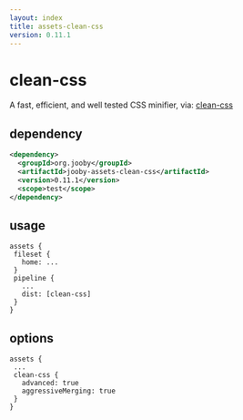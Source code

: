 ```yaml
---
layout: index
title: assets-clean-css
version: 0.11.1
---
```


# clean-css

A fast, efficient, and well tested CSS minifier, via: <a href="https://github.com/jakubpawlowicz/clean-css">clean-css</a>

## dependency

```xml
<dependency>
  <groupId>org.jooby</groupId>
  <artifactId>jooby-assets-clean-css</artifactId>
  <version>0.11.1</version>
  <scope>test</scope>
</dependency>
```

## usage

```
assets {
 fileset {
   home: ...
 }
 pipeline {
   ...
   dist: [clean-css]
 }
}
```

## options

```
assets {
 ...
 clean-css {
   advanced: true
   aggressiveMerging: true
 }
}
```
